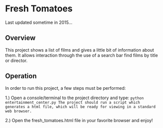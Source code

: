 # Fresh Tomatoes 

Last updated sometime in 2015...

## Overview

This project shows a list of films and gives a 
little bit of information about them. It allows 
interaction through the use of a search bar find 
films by title or director.
  
## Operation

In order to run this project, a few steps must be performed:
  
1.) Open a console/terminal to the project directory and type:
      ```
      python entertainment_center.py
      The project should run a script which generates a html file,
      which will be ready for viewing in a standard web browser.
      ```
      
2.) Open the fresh_tomatoes.html file in your favorite browser and enjoy!
      
